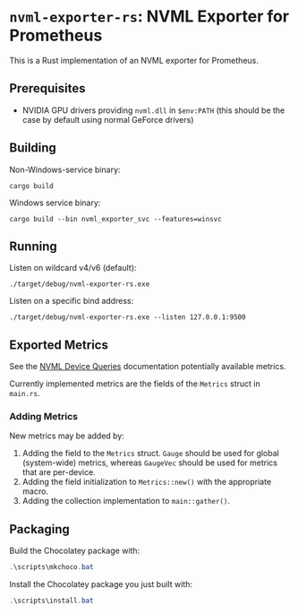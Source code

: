 # `nvml-exporter-rs`: NVML Exporter for Prometheus

This is a Rust implementation of an NVML exporter for Prometheus.

## Prerequisites

* NVIDIA GPU drivers providing `nvml.dll` in `$env:PATH` (this should be the case by default using normal GeForce drivers)

## Building

Non-Windows-service binary:

```
cargo build
```

Windows service binary:

```shell
cargo build --bin nvml_exporter_svc --features=winsvc
```

## Running

Listen on wildcard v4/v6 (default):

```
./target/debug/nvml-exporter-rs.exe
```

Listen on a specific bind address:

```
./target/debug/nvml-exporter-rs.exe --listen 127.0.0.1:9500
```

## Exported Metrics

See the [NVML Device Queries](https://docs.nvidia.com/deploy/nvml-api/group__nvmlDeviceQueries.html) documentation potentially available metrics.

Currently implemented metrics are the fields of the `Metrics` struct in `main.rs`.

### Adding Metrics

New metrics may be added by:

1. Adding the field to the `Metrics` struct. `Gauge` should be used for global (system-wide) metrics, whereas `GaugeVec` should be used for metrics that are per-device.
2. Adding the field initialization to `Metrics::new()` with the appropriate macro.
3. Adding the collection implementation to `main::gather()`.

## Packaging

Build the Chocolatey package with:

```powershell
.\scripts\mkchoco.bat
```

Install the Chocolatey package you just built with:

```powershell
.\scripts\install.bat
```